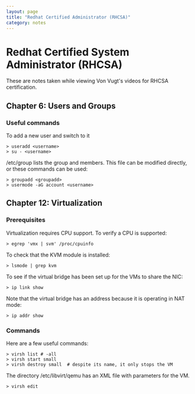 ```yaml
---
layout: page
title: "Redhat Certified Administrator (RHCSA)"
category: notes
---
```


# Redhat Certified System Administrator (RHCSA)

These are notes taken while viewing Von Vugt's videos for RHCSA certification.

## Chapter 6: Users and Groups

### Useful commands
To add a new user and switch to it

	> useradd <username>
	> su - <username>

/etc/group lists the group and members.  This file can be modified
directly, or these commands can be used:

	> groupadd <groupadd>
	> usermode -aG account <username>

## Chapter 12: Virtualization
### Prerequisites
Virtualization requires CPU support.  To verify a CPU is supported:

	> egrep 'vmx | svm' /proc/cpuinfo

To check that the KVM module is installed:

	> lsmode | grep kvm

To see if the virtual bridge has been set up for the VMs to share the NIC:

	> ip link show

Note that the virtual bridge has an address because it is operating in NAT mode:

	> ip addr show

### Commands
Here are a few useful commands:

	> virsh list # -all
	> virsh start small
	> virsh destroy small  # despite its name, it only stops the VM

The directory /etc/libvirt/qemu has an XML file with parameters for the VM.

	> virsh edit
	
